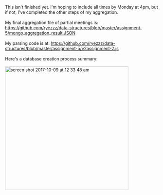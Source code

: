 This isn't finished yet. I'm hoping to include all times by Monday at 4pm, but if not, I've completed the other steps of my aggregation. 
<br>
<br>
My final aggregation file of partial meetings is: https://github.com/ryezzz/data-structures/blob/master/assignment-5/mongo_aggregation_result.JSON 
<br>
<br>
My parsing code is at:
https://github.com/ryezzz/data-structures/blob/master/assignment-5/v2assignment-2.js
<br>
<br>
Here's a database creation process summary:
<br>
<br>
<img width="405" alt="screen shot 2017-10-09 at 12 33 48 am" src="https://user-images.githubusercontent.com/15457713/31325416-e2bf2234-ac8a-11e7-89b4-ef8ca83816d4.png">

